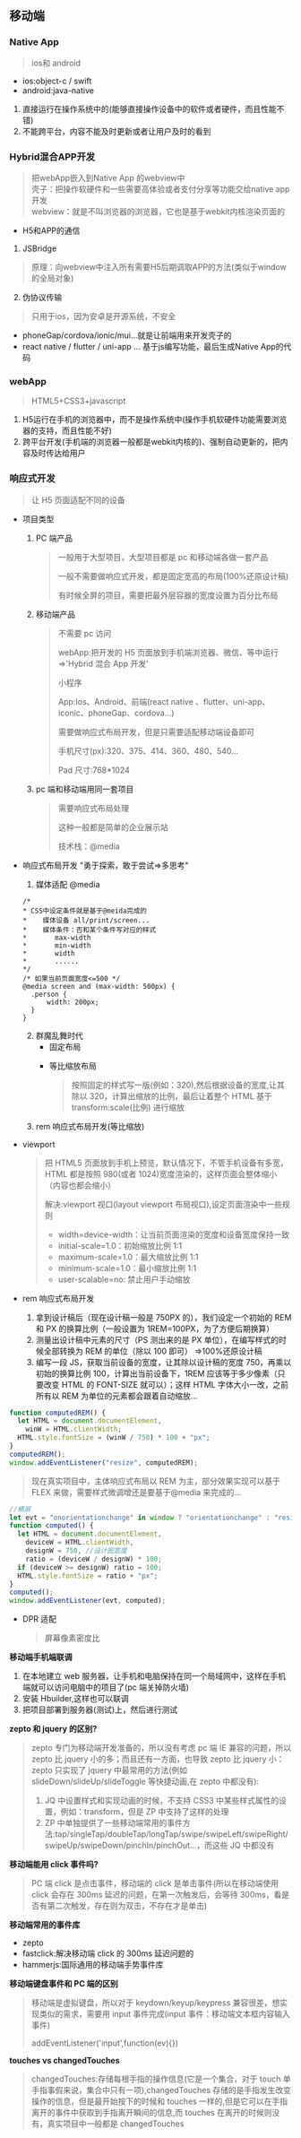## 移动端

### Native App
> ios和 android
  - ios:object-c / swift
  - android:java-native
1. 直接运行在操作系统中的(能够直接操作设备中的软件或者硬件，而且性能不错)
2. 不能跨平台，内容不能及时更新或者让用户及时的看到

### Hybrid混合APP开发
> 把webApp嵌入到Native App 的webview中  
> 壳子：把操作软硬件和一些需要高体验或者支付分享等功能交给native app开发  
> webview：就是不叫浏览器的浏览器，它也是基于webkit内核渲染页面的
- H5和APP的通信
1. JSBridge 
  > 原理：向webview中注入所有需要H5后期调取APP的方法(类似于window的全局对象)
2. 伪协议传输
  > 只用于ios，因为安卓是开源系统，不安全

- phoneGap/cordova/ionic/mui...就是让前端用来开发壳子的
- react native / flutter / uni-app ... 基于js编写功能，最后生成Native App的代码

### webApp
>HTML5+CSS3+javascript
1. H5运行在手机的浏览器中，而不是操作系统中(操作手机软硬件功能需要浏览器的支持，而且性能不好)
2. 跨平台开发(手机端的浏览器一般都是webkit内核的)、强制自动更新的，把内容及时传达给用户
### 响应式开发

> 让 H5 页面适配不同的设备

- 项目类型

  1. PC 端产品

     > 一般用于大型项目，大型项目都是 pc 和移动端各做一套产品
     >
     > 一般不需要做响应式开发，都是固定宽高的布局(100%还原设计稿)
     >
     > 有时候全屏的项目，需要把最外层容器的宽度设置为百分比布局

  2. 移动端产品

     > 不需要 pc 访问
     >
     > webApp:把开发的 H5 页面放到手机端浏览器、微信、等中运行=>'Hybrid 混合 App 开发'
     >
     > 小程序
     >
     > App:Ios、Android、前端(react native 、flutter、uni-app、iconic、phoneGap、cordova...)
     >
     > 需要做响应式布局开发，但是只需要适配移动端设备即可
     >
     > 手机尺寸(px):320、375、414、360、480、540...
     >
     > Pad 尺寸:768\*1024

  3. pc 端和移动端用同一套项目
     > 需要响应式布局处理
     >
     > 这种一般都是简单的企业展示站
     >
     > 技术栈：@media

- 响应式布局开发 "勇于探索，敢于尝试=>多思考"

  1. 媒体适配 @media

  ```
  /*
  * CSS中设定条件就是基于@meida完成的
  *    媒体设备 all/print/screen...
  *    媒体条件：否和某个条件写对应的样式
  *       max-width
  *       min-width
  *       width
  *       ......
  */
  /* 如果当前页面宽度<=500 */
  @media screen and (max-width: 500px) {
    .person {
        width: 200px;
    }
  }
  ```

  2. 群魔乱舞时代
     - 固定布局
       > <meta name="viewport" content="width=320px...">
     - 等比缩放布局
       > 按照固定的样式写一版(例如：320),然后根据设备的宽度,让其除以 320，计算出缩放的比例，最后让着整个 HTML 基于 transform:scale(比例) 进行缩放
  3. rem 响应式布局开发(等比缩放)

- viewport

  > <meta name="viewport" content="width=device-width, initial-scale=1.0, maximum-scale=1.0, minimum-scale=1.0, user-scalable=no">
  >
  > 把 HTML5 页面放到手机上预览，默认情况下，不管手机设备有多宽，HTML 都是按照 980(或者 1024)宽度渲染的，这样页面会整体缩小（内容也都会缩小）
  >
  > 解决:viewport 视口(layout viewport 布局视口),设定页面渲染中一些规则
  >
  > - width=device-width：让当前页面渲染的宽度和设备宽度保持一致
  > - initial-scale=1.0：初始缩放比例 1:1
  > - maximum-scale=1.0：最大缩放比例 1:1
  > - minimum-scale=1.0：最小缩放比例 1:1
  > - user-scalable=no: 禁止用户手动缩放

- rem 响应式布局开发

  1. 拿到设计稿后（现在设计稿一般是 750PX 的），我们设定一个初始的 REM 和 PX 的换算比例（一般设置为 1REM=100PX，为了方便后期换算）
  2. 测量出设计稿中元素的尺寸（PS 测出来的是 PX 单位），在编写样式的时候全部转换为 REM 的单位（除以 100 即可） =>100%还原设计稿
  3. 编写一段 JS，获取当前设备的宽度，让其除以设计稿的宽度 750，再乘以初始的换算比例 100，计算出当前设备下，1REM 应该等于多少像素（只要改变 HTML 的 FONT-SIZE 就可以）；这样 HTML 字体大小一改，之前所有以 REM 为单位的元素都会跟着自动缩放...

```javascript
function computedREM() {
  let HTML = document.documentElement,
    winW = HTML.clientWidth;
  HTML.style.fontSize = (winW / 750) * 100 + "px";
}
computedREM();
window.addEventListener("resize", computedREM);
```

> 现在真实项目中，主体响应式布局以 REM 为主，部分效果实现可以基于 FLEX 来做，需要样式微调增还是要基于@media 来完成的...

```javascript
//横屏
let evt = "onorientationchange" in window ? "orientationchange" : "resize";
function computed() {
  let HTML = document.documentElement,
    deviceW = HTML.clientWidth,
    designW = 750, //设计图宽度
    ratio = (deviceW / designW) * 100;
  if (deviceW >= designW) ratio = 100;
  HTML.style.fontSize = ratio + "px";
}
computed();
window.addEventListener(evt, computed);
```

- DPR 适配
  > 屏幕像素密度比

**移动端手机端联调**

1. 在本地建立 web 服务器，让手机和电脑保持在同一个局域网中，这样在手机端就可以访问电脑中的项目了(pc 端关掉防火墙)
2. 安装 Hbuilder,这样也可以联调
3. 把项目部署到服务器(测试)上，然后进行测试

**zepto 和 jquery 的区别?**

> zepto 专门为移动端开发准备的，所以没有考虑 pc 端 IE 兼容的问题，所以 zepto 比 jquery 小的多；而且还有一方面，也导致 zepto 比 jquery 小：zepto 只实现了 jquery 中最常用的方法(例如 slideDown/slideUp/slideToggle 等快捷动画,在 zepto 中都没有):
>
> 1. JQ 中设置样式和实现动画的时候，不支持 CSS3 中某些样式属性的设置，例如：transform，但是 ZP 中支持了这样的处理
> 2. ZP 中单独提供了一些移动端常用的事件方法:tap/singleTap/doubleTap/longTap/swipe/swipeLeft/swipeRight/swipeUp/swipeDown/pinchIn/pinchOut...，而这些 JQ 中都没有

**移动端能用 click 事件吗?**

> PC 端 click 是点击事件，移动端的 click 是单击事件(所以在移动端使用 click 会存在 300ms 延迟的问题，在第一次触发后，会等待 300ms，看是否有第二次触发，存在则为双击，不存在才是单击)

**移动端常用的事件库**

- zepto
- fastclick:解决移动端 click 的 300ms 延迟问题的
- hammerjs:国际通用的移动端手势事件库

**移动端键盘事件和 PC 端的区别**

> 移动端是虚拟键盘，所以对于 keydown/keyup/keypress 兼容很差，想实现类似的需求，需要用 input 事件完成(input 事件：移动端文本框内容输入事件)
>
> addEventListener('input',function(ev){})

**touches vs changedTouches**

> changedTouches:存储每根手指的操作信息(它是一个集合，对于 touch 单手指事假来说，集合中只有一项),changedTouches 存储的是手指发生改变操作的信息，但是最开始按下的时候和 touches 一样的,但是它可以在手指离开的事件中获取到手指离开瞬间的信息,而 touches 在离开的时候则没有，真实项目中一般都是 changedTouches
